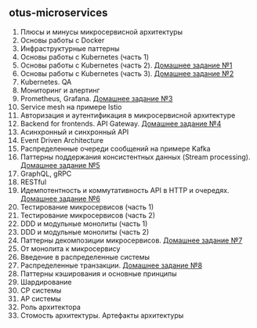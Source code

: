 ## otus-microservices

1. Плюсы и минусы микросервисной архитектуры
2. Основы работы с Docker
3. Инфраструктурные паттерны
4. Основы работы с Kubernetes (часть 1)
5. Основы работы с Kubernetes (часть 2). [Домашнее задание №1](https://github.com/khaydarov/otus-microservices/tree/main/hw01)
6. Основы работы с Kubernetes (часть 3). [Домашнее задание №2](https://github.com/khaydarov/otus-microservices/tree/main/hw02)
7. Kubernetes. QA
8. Мониторинг и алертинг
9. Prometheus, Grafana. [Домашнее задание №3](https://github.com/khaydarov/otus-microservices/tree/main/hw03)
10. Service mesh на примере Istio
11. Авторизация и аутентификация в микросервисной архитектуре
12. Backend for frontends. API Gateway. [Домашнее задание №4]()
13. Асинхронный и синхронный API
14. Event Driven Architecture
15. Распределенные очереди сообщений на примере Kafka
16. Паттерны поддержания консистентных данных (Stream processing). [Домашнее задание №5]()
17. GraphQL, gRPC
18. RESTful
19. Идемпотентность и коммутативность API в HTTP и очередях. [Домашнее задание №6]()
20. Тестирование микросервисов (часть 1)
21. Тестирование микросервисов (часть 2)
22. DDD и модульные монолиты (часть 1)
23. DDD и модульные монолиты (часть 2)
24. Паттерны декомпозиции микросервисов. [Домашнее задание №7]()
25. От монолита к микросервису
26. Введение в распределенные системы
27. Распределенные транзакции. [Домашнее задание №8]()
28. Паттерны кэширования и основные принципы
29. Шардирование
30. CP системы
31. AP системы
32. Роль архитектора
33. Стомость архитектуры. Артефакты архитектуры
